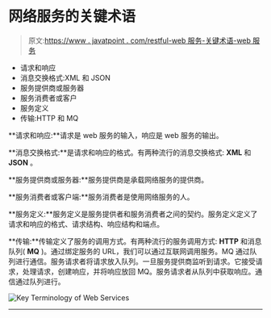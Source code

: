 # 网络服务的关键术语

> 原文:[https://www . javatpoint . com/restful-web 服务-关键术语-web 服务](https://www.javatpoint.com/restful-web-services-key-terminology-of-web-services)

*   请求和响应
*   消息交换格式:XML 和 JSON
*   服务提供商或服务器
*   服务消费者或客户
*   服务定义
*   传输:HTTP 和 MQ

**请求和响应:**请求是 web 服务的输入，响应是 web 服务的输出。

**消息交换格式:**是请求和响应的格式。有两种流行的消息交换格式: **XML** 和 **JSON** 。

**服务提供商或服务器:**服务提供商是承载网络服务的提供商。

**服务消费者或客户端:**服务消费者是使用网络服务的人。

**服务定义:**服务定义是服务提供者和服务消费者之间的契约。服务定义定义了请求和响应的格式、请求结构、响应结构和端点。

**传输:**传输定义了服务的调用方式。有两种流行的服务调用方式: **HTTP** 和消息队列( **MQ** )。通过绑定服务的 URL，我们可以通过互联网调用服务。MQ 通过队列进行通信。服务请求者将请求放入队列。一旦服务提供商监听到请求。它接受请求，处理请求，创建响应，并将响应放回 MQ。服务请求者从队列中获取响应。通信通过队列进行。

![Key Terminology of Web Services](../Images/97e19b981db31d36073e21262c13aeaf.png)

* * *